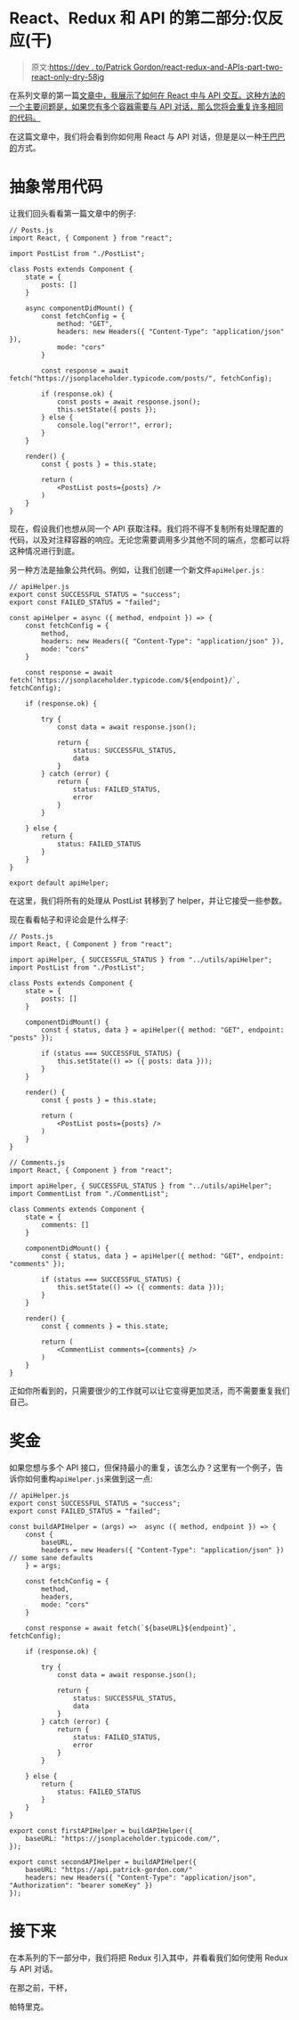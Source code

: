 # React、Redux 和 API 的第二部分:仅反应(干)

> 原文:[https://dev . to/Patrick Gordon/react-redux-and-APIs-part-two-react-only-dry-58jg](https://dev.to/patrickgordon/react-redux-and-apis-part-two-react-only-dry-58jg)

在系列文章的第一篇[文章中，我展示了如何在 React 中与 API 交互。这种方法的一个主要问题是，如果您有多个容器需要与 API 对话，那么您将会重复许多相同的代码。](https://www.patrick-gordon.com/posts/react-redux-apis-part-one/)

在这篇文章中，我们将会看到你如何用 React 与 API 对话，但是是以一种[干巴巴的](https://en.wikipedia.org/wiki/Don%27t_repeat_yourself)方式。

# [](#abstract-common-code)抽象常用代码

让我们回头看看第一篇文章中的例子:

```
// Posts.js
import React, { Component } from "react";

import PostList from "./PostList";

class Posts extends Component {
    state = {
        posts: []
    }

    async componentDidMount() {
        const fetchConfig = {
            method: "GET",
            headers: new Headers({ "Content-Type": "application/json" }),
            mode: "cors"
        }

        const response = await fetch("https://jsonplaceholder.typicode.com/posts/", fetchConfig);

        if (response.ok) {
            const posts = await response.json();
            this.setState({ posts });
        } else {
            console.log("error!", error);
        }
    }

    render() {
        const { posts } = this.state;

        return (
            <PostList posts={posts} />
        )
    }
} 
```

现在，假设我们也想从同一个 API 获取注释。我们将不得不复制所有处理配置的代码，以及对注释容器的响应。无论您需要调用多少其他不同的端点，您都可以将这种情况进行到底。

另一种方法是抽象公共代码。例如，让我们创建一个新文件`apiHelper.js` :

```
// apiHelper.js
export const SUCCESSFUL_STATUS = "success";
export const FAILED_STATUS = "failed";

const apiHelper = async ({ method, endpoint }) => {
    const fetchConfig = {
        method,
        headers: new Headers({ "Content-Type": "application/json" }),
        mode: "cors"
    }

    const response = await fetch(`https://jsonplaceholder.typicode.com/${endpoint}/`, fetchConfig);

    if (response.ok) {

        try {
            const data = await response.json();

            return {
                status: SUCCESSFUL_STATUS,
                data
            }
        } catch (error) {
            return {
                status: FAILED_STATUS,
                error
            }
        }

    } else {
        return {
            status: FAILED_STATUS
        }
    }
}

export default apiHelper; 
```

在这里，我们将所有的处理从 PostList 转移到了 helper，并让它接受一些参数。

现在看看帖子和评论会是什么样子:

```
// Posts.js
import React, { Component } from "react";

import apiHelper, { SUCCESSFUL_STATUS } from "../utils/apiHelper";
import PostList from "./PostList";

class Posts extends Component {
    state = {
        posts: []
    }

    componentDidMount() {
        const { status, data } = apiHelper({ method: "GET", endpoint: "posts" });

        if (status === SUCCESSFUL_STATUS) {
            this.setState(() => ({ posts: data }));
        }
    }

    render() {
        const { posts } = this.state;

        return (
            <PostList posts={posts} />
        )
    }
} 
```

```
// Comments.js
import React, { Component } from "react";

import apiHelper, { SUCCESSFUL_STATUS } from "../utils/apiHelper";
import CommentList from "./CommentList";

class Comments extends Component {
    state = {
        comments: []
    }

    componentDidMount() {
        const { status, data } = apiHelper({ method: "GET", endpoint: "comments" });

        if (status === SUCCESSFUL_STATUS) {
            this.setState(() => ({ comments: data }));
        }
    }

    render() {
        const { comments } = this.state;

        return (
            <CommentList comments={comments} />
        )
    }
} 
```

正如你所看到的，只需要很少的工作就可以让它变得更加灵活，而不需要重复我们自己。

# [](#bonus)奖金

如果您想与多个 API 接口，但保持最小的重复，该怎么办？这里有一个例子，告诉你如何重构`apiHelper.js`来做到这一点:

```
// apiHelper.js
export const SUCCESSFUL_STATUS = "success";
export const FAILED_STATUS = "failed";

const buildAPIHelper = (args) =>  async ({ method, endpoint }) => {
    const {
        baseURL,
        headers = new Headers({ "Content-Type": "application/json" }) // some sane defaults
    } = args;

    const fetchConfig = {
        method,
        headers,
        mode: "cors"
    }

    const response = await fetch(`${baseURL}${endpoint}`, fetchConfig);

    if (response.ok) {

        try {
            const data = await response.json();

            return {
                status: SUCCESSFUL_STATUS,
                data
            }
        } catch (error) {
            return {
                status: FAILED_STATUS,
                error
            }
        }

    } else {
        return {
            status: FAILED_STATUS
        }
    }
}

export const firstAPIHelper = buildAPIHelper({ 
    baseURL: "https://jsonplaceholder.typicode.com/",
});

export const secondAPIHelper = buildAPIHelper({
    baseURL: "https://api.patrick-gordon.com/" 
    headers: new Headers({ "Content-Type": "application/json", "Authorization": "bearer someKey" })
}); 
```

# [](#up-next)接下来

在本系列的下一部分中，我们将把 Redux 引入其中，并看看我们如何使用 Redux 与 API 对话。

在那之前，干杯，

帕特里克。